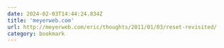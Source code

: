 ```yaml
---
date: 2024-02-03T14:44:24.834Z
title: 'meyerweb.com'
url: http://meyerweb.com/eric/thoughts/2011/01/03/reset-revisited/
category: bookmark
---
```

